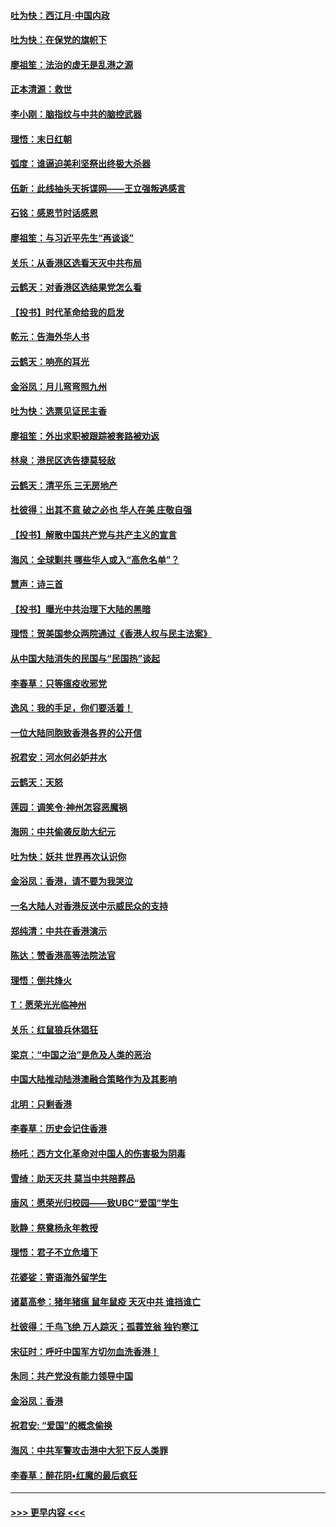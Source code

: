 #### [吐为快：西江月·中国内政](../pages/nsc993/n11692071.md?t=12010933) 
#### [吐为快：在保党的旗帜下](../pages/nsc993/n11691188.md?t=12010933) 
#### [廖祖笙：法治的虚无是乱港之源](../pages/nsc993/n11690605.md?t=12010933) 
#### [正本清源：救世](../pages/nsc993/n11689134.md?t=12010933) 
#### [李小刚：脑指纹与中共的脑控武器](../pages/nsc993/n11688900.md?t=12010933) 
#### [理悟：末日红朝](../pages/nsc993/n11688829.md?t=12010933) 
#### [弧度：谁逼迫美利坚祭出终极大杀器](../pages/nsc993/n11688735.md?t=12010933) 
#### [伍新：此线抽头天拆谍网——王立强叛逃感言](../pages/nsc993/n11687981.md?t=12010933) 
#### [石铭：感恩节时话感恩](../pages/nsc993/n11687568.md?t=12010933) 
#### [廖祖笙：与习近平先生“再谈谈”](../pages/nsc993/n11687005.md?t=12010933) 
#### [关乐：从香港区选看天灭中共布局](../pages/nsc993/n11686647.md?t=12010933) 
#### [云鹤天：对香港区选结果党怎么看](../pages/nsc993/n11686216.md?t=12010933) 
#### [【投书】时代革命给我的启发](../pages/nsc993/n11684287.md?t=12010933) 
#### [乾元：告海外华人书](../pages/nsc993/n11684044.md?t=12010933) 
#### [云鹤天：响亮的耳光](../pages/nsc993/n11684254.md?t=12010933) 
#### [金浴凤：月儿弯弯照九州](../pages/nsc993/n11684231.md?t=12010933) 
#### [吐为快：选票见证民主香](../pages/nsc993/n11684206.md?t=12010933) 
#### [廖祖笙：外出求职被跟踪被套路被劝返](../pages/nsc993/n11683874.md?t=12010933) 
#### [林泉：港民区选告捷莫轻敌](../pages/nsc993/n11683930.md?t=12010933) 
#### [云鹤天：清平乐 三无房地产](../pages/nsc993/n11681521.md?t=12010933) 
#### [杜彼得：出其不意 破之必也 华人在美 庄敬自强](../pages/nsc993/n11679554.md?t=12010933) 
#### [【投书】解散中国共产党与共产主义的宣言](../pages/nsc993/n11679177.md?t=12010933) 
#### [海风：全球剿共 哪些华人或入“高危名单”？](../pages/nsc993/n11678617.md?t=12010933) 
#### [慧声：诗三首](../pages/nsc993/n11678848.md?t=12010933) 
#### [【投书】曝光中共治理下大陆的黑暗](../pages/nsc993/n11678674.md?t=12010933) 
#### [理悟：贺美国参众两院通过《香港人权与民主法案》](../pages/nsc993/n11678104.md?t=12010933) 
#### [从中国大陆消失的民国与“民国热”谈起](../pages/nsc993/n11678075.md?t=12010933) 
#### [李春草：只等瘟疫收邪党](../pages/nsc993/n11677308.md?t=12010933) 
#### [逸风：我的手足，你们要活着！](../pages/nsc993/n11676352.md?t=12010933) 
#### [一位大陆同胞致香港各界的公开信](../pages/nsc993/n11675761.md?t=12010933) 
#### [祝君安：河水何必妒井水](../pages/nsc993/n11675746.md?t=12010933) 
#### [云鹤天：天怒](../pages/nsc993/n11675718.md?t=12010933) 
#### [莲园：调笑令‧神州怎容恶魔祸](../pages/nsc993/n11675648.md?t=12010933) 
#### [海网：中共偷袭反助大纪元](../pages/nsc993/n11673515.md?t=12010933) 
#### [吐为快：妖共 世界再次认识你](../pages/nsc993/n11673506.md?t=12010933) 
#### [金浴凤：香港，请不要为我哭泣](../pages/nsc993/n11673248.md?t=12010933) 
#### [一名大陆人对香港反送中示威民众的支持](../pages/nsc993/n11672615.md?t=12010933) 
#### [郑纯清：中共在香港演示](../pages/nsc993/n11670539.md?t=12010933) 
#### [陈达：赞香港高等法院法官](../pages/nsc993/n11669542.md?t=12010933) 
#### [理悟：倒共烽火](../pages/nsc993/n11668844.md?t=12010933) 
#### [T：愿荣光光临神州](../pages/nsc993/n11668421.md?t=12010933) 
#### [关乐：红鼠狼兵休猖狂](../pages/nsc993/n11668378.md?t=12010933) 
#### [梁京：“中国之治”是危及人类的恶治](../pages/nsc993/n11668328.md?t=12010933) 
#### [中国大陆推动陆港澳融合策略作为及其影响](../pages/nsc993/n11668157.md?t=12010933) 
#### [北明：只剩香港](../pages/nsc993/n11668002.md?t=12010933) 
#### [李春草：历史会记住香港](../pages/nsc993/n11667927.md?t=12010933) 
#### [杨吒：西方文化革命对中国人的伤害极为阴毒](../pages/nsc993/n11664521.md?t=12010933) 
#### [雪绮：助天灭共 莫当中共陪葬品](../pages/nsc993/n11662650.md?t=12010933) 
#### [唐风：愿荣光归校园——致UBC“爱国”学生](../pages/nsc993/n11662194.md?t=12010933) 
#### [耿静：祭奠杨永年教授](../pages/nsc993/n11662514.md?t=12010933) 
#### [理悟：君子不立危墙下](../pages/nsc993/n11662172.md?t=12010933) 
#### [花婆娑：寄语海外留学生](../pages/nsc993/n11662121.md?t=12010933) 
#### [诸葛高参：猪年猪瘟 鼠年鼠疫 天灭中共 谁挡谁亡](../pages/nsc993/n11661980.md?t=12010933) 
#### [杜彼得：千鸟飞绝 万人踪灭；孤蓑笠翁 独钓寒江](../pages/nsc993/n11661170.md?t=12010933) 
#### [宋征时：呼吁中国军方切勿血洗香港！](../pages/nsc993/n11415318.md?t=12010933) 
#### [朱同：共产党没有能力领导中国](../pages/nsc993/n11660421.md?t=12010933) 
#### [金浴凤：香港](../pages/nsc993/n11660419.md?t=12010933) 
#### [祝君安: “爱国”的概念偷换](../pages/nsc993/n11659706.md?t=12010933) 
#### [海风：中共军警攻击港中大犯下反人类罪](../pages/nsc993/n11659632.md?t=12010933) 
#### [李春草：醉花阴•红魔的最后疯狂](../pages/nsc993/n11659287.md?t=12010933) 

----
#### [ >>> 更早内容 <<< ](../indexes/nsc993-earlier.md)
